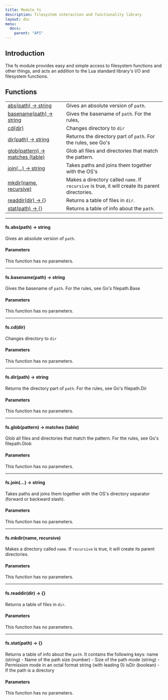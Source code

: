 ```yaml
---
title: Module fs
description: filesystem interaction and functionality library
layout: doc
menu:
  docs:
    parent: "API"
---
```


## Introduction
The fs module provides easy and simple access to filesystem functions
and other things, and acts an addition to the Lua standard library's
I/O and filesystem functions.

## Functions
|||
|----|----|
|<a href="#abs">abs(path) -> string</a>|Gives an absolute version of `path`.|
|<a href="#basename">basename(path) -> string</a>|Gives the basename of `path`. For the rules,|
|<a href="#cd">cd(dir)</a>|Changes directory to `dir`|
|<a href="#dir">dir(path) -> string</a>|Returns the directory part of `path`. For the rules, see Go's|
|<a href="#glob">glob(pattern) -> matches (table)</a>|Glob all files and directories that match the pattern.|
|<a href="#join">join(...) -> string</a>|Takes paths and joins them together with the OS's|
|<a href="#mkdir">mkdir(name, recursive)</a>|Makes a directory called `name`. If `recursive` is true, it will create its parent directories.|
|<a href="#readdir">readdir(dir) -> {}</a>|Returns a table of files in `dir`.|
|<a href="#stat">stat(path) -> {}</a>|Returns a table of info about the `path`.|

<hr><div id='abs'>
<h4 class='heading'>
fs.abs(path) -> string
<a href="#abs" class='heading-link'>
	<i class="fas fa-paperclip"></i>
</a>
</h4>

Gives an absolute version of `path`.
#### Parameters
This function has no parameters.  
</div><hr><div id='basename'>
<h4 class='heading'>
fs.basename(path) -> string
<a href="#basename" class='heading-link'>
	<i class="fas fa-paperclip"></i>
</a>
</h4>

Gives the basename of `path`. For the rules,
see Go's filepath.Base
#### Parameters
This function has no parameters.  
</div><hr><div id='cd'>
<h4 class='heading'>
fs.cd(dir)
<a href="#cd" class='heading-link'>
	<i class="fas fa-paperclip"></i>
</a>
</h4>

Changes directory to `dir`
#### Parameters
This function has no parameters.  
</div><hr><div id='dir'>
<h4 class='heading'>
fs.dir(path) -> string
<a href="#dir" class='heading-link'>
	<i class="fas fa-paperclip"></i>
</a>
</h4>

Returns the directory part of `path`. For the rules, see Go's
filepath.Dir
#### Parameters
This function has no parameters.  
</div><hr><div id='glob'>
<h4 class='heading'>
fs.glob(pattern) -> matches (table)
<a href="#glob" class='heading-link'>
	<i class="fas fa-paperclip"></i>
</a>
</h4>

Glob all files and directories that match the pattern.
For the rules, see Go's filepath.Glob
#### Parameters
This function has no parameters.  
</div><hr><div id='join'>
<h4 class='heading'>
fs.join(...) -> string
<a href="#join" class='heading-link'>
	<i class="fas fa-paperclip"></i>
</a>
</h4>

Takes paths and joins them together with the OS's
directory separator (forward or backward slash).
#### Parameters
This function has no parameters.  
</div><hr><div id='mkdir'>
<h4 class='heading'>
fs.mkdir(name, recursive)
<a href="#mkdir" class='heading-link'>
	<i class="fas fa-paperclip"></i>
</a>
</h4>

Makes a directory called `name`. If `recursive` is true, it will create its parent directories.
#### Parameters
This function has no parameters.  
</div><hr><div id='readdir'>
<h4 class='heading'>
fs.readdir(dir) -> {}
<a href="#readdir" class='heading-link'>
	<i class="fas fa-paperclip"></i>
</a>
</h4>

Returns a table of files in `dir`.
#### Parameters
This function has no parameters.  
</div><hr><div id='stat'>
<h4 class='heading'>
fs.stat(path) -> {}
<a href="#stat" class='heading-link'>
	<i class="fas fa-paperclip"></i>
</a>
</h4>

Returns a table of info about the `path`.
It contains the following keys:
name (string) - Name of the path
size (number) - Size of the path
mode (string) - Permission mode in an octal format string (with leading 0)
isDir (boolean) - If the path is a directory
#### Parameters
This function has no parameters.  
</div>